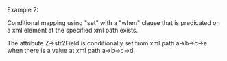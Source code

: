 Example 2:

Conditional mapping using "set" with a "when" clause that is predicated on a xml element at the specified xml path exists.

The attribute Z->str2Field is conditionally set from xml path a->b->c->e when there is a value at xml path a->b->c->d.